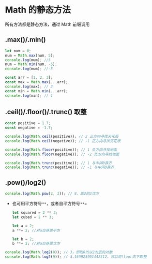 # Math 的静态方法

所有方法都是静态方法，通过 Math 前缀调用

## .max()/.min()

```js
let num = 0;
num = Math.max(num, 5);
console.log(num); //5
num = Math.min(num, -5);
console.log(num); //-5

const arr = [1, 2, 3];
const max = Math.max(...arr);
console.log(max); // 3
const min = Math.min(...arr);
console.log(min); // 1
```

## .ceil()/.floor()/.trunc() 取整

```js
const positive = 1.7;
const negative = -1.7;

console.log(Math.ceil(positive)); // 2 正方向寻找天花板
console.log(Math.ceil(negative)); // -1 正方向寻找天花板

console.log(Math.floor(positive)); // 1 负方向寻找地面
console.log(Math.floor(negative)); // -2 负方向寻找地面

console.log(Math.trunc(positive)); // 1 与中间0靠齐
console.log(Math.trunc(negative)); // -1 与中间0靠齐
```

## .pow()/log2()

```js
console.log(Math.pow(2, 3)); // 8，即2的3次方
```

- 也可用平方符号`**`，或者自平方符号`**=`
  ```js
  let squared = 2 ** 2;
  let cubed = 2 ** 3;
  ```
  ```js
  let a = 2;
  a **= 2; //对a自身做平方

  let b = 2;
  b **= 2; //对a自身做立方
  ```

```js
console.log(Math.log2(8)); // 3，即取8的以2为底的对数
console.log(Math.log2(9)); // 3.169925001442312，可以用floor向下取整
```
